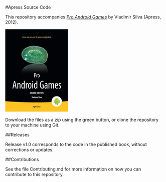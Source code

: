 #Apress Source Code

This repository accompanies [*Pro Android Games*](http://www.apress.com/9781430247975) by Vladimir Silva (Apress, 2012).

![Cover image](9781430247975.jpg)

Download the files as a zip using the green button, or clone the repository to your machine using Git.

##Releases

Release v1.0 corresponds to the code in the published book, without corrections or updates.

##Contributions

See the file Contributing.md for more information on how you can contribute to this repository.
